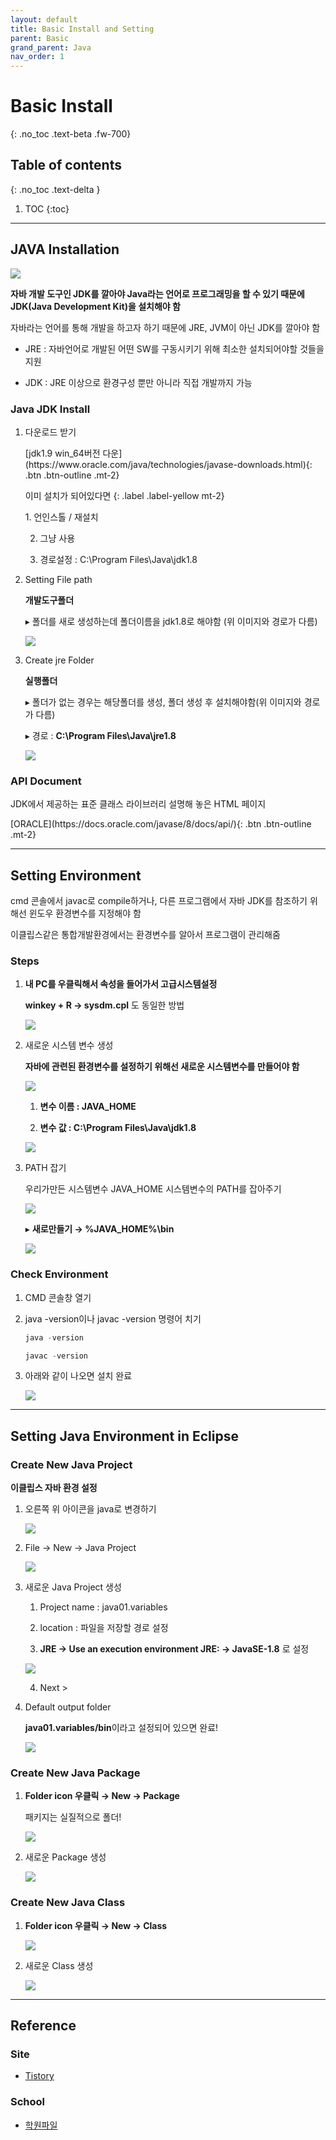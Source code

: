 ```yaml
---
layout: default
title: Basic Install and Setting
parent: Basic
grand_parent: Java
nav_order: 1
---
```


# Basic Install
{: .no_toc .text-beta .fw-700}

## Table of contents
{: .no_toc .text-delta }

1. TOC
{:toc}

---

## JAVA Installation

![](https://gekdev.github.io/docs/java/basic/example/new.jpg)

**자바 개발 도구인 JDK를 깔아야 Java라는 언어로 프로그래밍을 할 수 있기 때문에 JDK(Java Development Kit)을 설치해야 함**

자바라는 언어를 통해 개발을 하고자 하기 때문에 JRE, JVM이 아닌 JDK를 깔아야 함

* JRE : 자바언어로 개발된 어떤 SW를 구동시키기 위해 최소한 설치되어야할 것들을 지원

* JDK : JRE 이상으로 환경구성 뿐만 아니라 직접 개발까지 가능

### Java JDK Install

1. 다운로드 받기

    <span class="fs-2">
    [jdk1.9 win_64버전 다운](https://www.oracle.com/java/technologies/javase-downloads.html){: .btn .btn-outline .mt-2}
    </span>

    이미 설치가 되어있다면
    {: .label .label-yellow mt-2}
    <div class="code-example" markdown="1">
    1. 언인스톨 / 재설치

    2. 그냥 사용

    3. 경로설정 : C:\Program Files\Java\jdk1.8
    </div>

2. Setting File path

    **개발도구폴더**

    &#9656; 폴더를 새로 생성하는데 폴더이름을 jdk1.8로 해야함 (위 이미지와 경로가 다름) 

    ![](https://gekdev.github.io/docs/java/basic/example/ins_01.png)

3. Create jre Folder

    **실행폴더**

    &#9656; 폴더가 없는 경우는 해당폴더를 생성, 폴더 생성 후 설치해야함(위 이미지와 경로가 다름) 

    &#9656; 경로 : **C:\Program Files\Java\jre1.8**

    ![](https://gekdev.github.io/docs/java/basic/example/ins_02.png)

### API Document

JDK에서 제공하는 표준 클래스 라이브러리 설명해 놓은 HTML 페이지

<span class="fs-2">
[ORACLE](https://docs.oracle.com/javase/8/docs/api/){: .btn .btn-outline .mt-2}
</span>

---

## Setting Environment

cmd 콘솔에서 javac로 compile하거나, 다른 프로그램에서 자바 JDK를 참조하기 위해선 윈도우 환경변수를 지정해야 함 

이클립스같은 통합개발환경에서는 환경변수를 알아서 프로그램이 관리해줌

### Steps

1. **내 PC를 우클릭해서 속성을 들어가서 고급시스템설정**

    **winkey + R &#8594; sysdm.cpl** 도 동일한 방법

    ![](https://gekdev.github.io/docs/java/basic/example/javains_01.png)

2. 새로운 시스템 변수 생성

    **자바에 관련된 환경변수를 설정하기 위해선 새로운 시스템변수를 만들어야 함**

    ![](https://gekdev.github.io/docs/java/basic/example/javains_02.png)

    1. **변수 이름 : JAVA_HOME**

    2. **변수 값 : C:\Program Files\Java\jdk1.8**

    ![](https://gekdev.github.io/docs/java/basic/example/javains_03.png)

3. PATH 잡기

    우리가만든 시스템변수 JAVA_HOME 시스템변수의 PATH를 잡아주기

    ![](https://gekdev.github.io/docs/java/basic/example/javains_04.png)

    &#9656; **새로만들기 &#8594; %JAVA_HOME%\bin**

    ![](https://gekdev.github.io/docs/java/basic/example/javains_05.png)
    
### Check Environment

1. CMD 콘솔창 열기

2. java -version이나 javac -version 명령어 치기
    
    ```java
    java -version 
    
    javac -version
    ```

3. 아래와 같이 나오면 설치 완료

    ![](https://gekdev.github.io/docs/java/basic/example/javains_06.png)

---

## Setting Java Environment in Eclipse

### Create New Java Project 

**이클립스 자바 환경 설정**

1. 오른쪽 위 아이콘을 java로 변경하기

    ![](https://gekdev.github.io/docs/java/basic/example/java.jpg)

2. File &#8594; New &#8594; Java Project

    ![](https://gekdev.github.io/docs/java/basic/example/create_new.jpg)

3. 새로운 Java Project 생성 
    
    1. Project name : java01.variables
    
    2. location : 파일을 저장할 경로 설정
    
    3. **JRE &#8594; Use an execution environment JRE: &#8594; JavaSE-1.8** 로 설정
    
    ![](https://gekdev.github.io/docs/java/basic/example/new_java_project0.jpg)
    
    4. Next >
    
4.  Default output folder

    **java01.variables/bin**이라고 설정되어 있으면 완료!
    
    ![](https://gekdev.github.io/docs/java/basic/example/new_java_project1.jpg)
    
### Create New Java Package

1. **Folder icon 우클릭 &#8594; New &#8594; Package**

    패키지는 실질적으로 폴더!

    ![](https://gekdev.github.io/docs/java/basic/example/package.jpg)

2. 새로운 Package 생성

    ![](https://gekdev.github.io/docs/java/basic/example/hello.jpg)

### Create New Java Class

1. **Folder icon 우클릭 &#8594; New &#8594; Class**

    ![](https://gekdev.github.io/docs/java/basic/example/class.jpg)
    
2. 새로운 Class 생성

    ![](https://gekdev.github.io/docs/java/basic/example/new_class.jpg)

---

## Reference

### Site

* [Tistory](https://limkydev.tistory.com/61)

### School 

* [학원파일](https://gekdev.github.io/docs/java/basic/example/01.jdk설정.txt)
